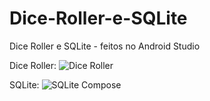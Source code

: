 # Dice-Roller-e-SQLite
Dice Roller e SQLite - feitos no Android Studio

Dice Roller: ![Dice Roller](https://github.com/user-attachments/assets/3e2ed432-d4f0-46c8-a918-79b1a87d9776)

SQLite: ![SQLite Compose](https://github.com/user-attachments/assets/0c350f10-9b17-472b-83dd-03a075225e48)
